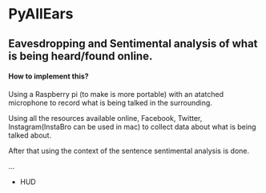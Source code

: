# PyAllEars

## Eavesdropping and Sentimental analysis of what is being heard/found online.

#### How to implement this?

Using a Raspberry pi (to make is more portable) with an atatched microphone to record what is being talked in the surrounding.

Using all the resources available online, Facebook, Twitter, Instagram(InstaBro can be used in mac) to collect data about what is being talked about.

After that using the context of the sentence sentimental analysis is done.

...



- HUD

